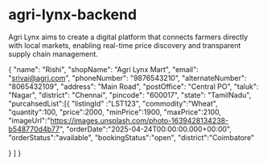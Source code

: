 # agri-lynx-backend
Agri Lynx aims to create a digital platform that connects farmers directly with local markets, enabling real-time price discovery and transparent supply chain management.


{
  "name": "Rishi",
  "shopName": "Agri Lynx Mart",
  "email": "srivai@agri.com",
  "phoneNumber": "9876543210",
  "alternateNumber": "8065432109",
  "address": "Main Road",
  "postOffice": "Central PO",
  "taluk": "Nagar",
  "district": "Chennai",
  "pincode": "600017",
  "state": "TamilNadu",
  "purcahsedList":[{
   "listingId" :"LST123",
    "commodity":"Wheat",
    "quantity":100,
    "price":2000,
"minPrice":1900,
"maxPrice":2100,
"imageUrl":"https://images.unsplash.com/photo-1639428134238-b548770d4b77",
"orderDate":"2025-04-24T00:00:00.000+00:00",
"orderStatus":"available",
"bookingStatus":"open",
"district":"Coimbatore"
   
  }
  ]
}